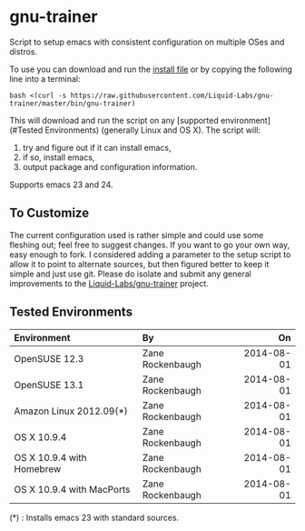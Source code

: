 gnu-trainer
===========

Script to setup emacs with consistent configuration on multiple OSes and distros.

To use you can download and run the [install file](https://raw.githubusercontent.com/Liquid-Labs/gnu-trainer/master/bin/gnu-trainer) or by copying the following line into a terminal:

```
bash <(curl -s https://raw.githubusercontent.com/Liquid-Labs/gnu-trainer/master/bin/gnu-trainer)
```

This will download and run the script on any [supported environment](#Tested Environments) (generally Linux and OS X). The script will:

1) try and figure out if it can install emacs,
2) if so, install emacs,
3) output package and configuration information.

Supports emacs 23 and 24.

To Customize
------------

The current configuration used is rather simple and could use some fleshing out; feel free to suggest changes. If you want to go your own way, easy enough to fork. I considered adding a parameter to the setup script to allow it to point to alternate sources, but then figured better to keep it simple and just use git. Please do isolate and submit any general improvements to the [Liquid-Labs/gnu-trainer](https://github.com/Liquid-Labs/gnu-trainer) project.

Tested Environments
-------------------

|Environment|By|On|
|:-----|:----|----:|
|OpenSUSE 12.3|Zane Rockenbaugh|2014-08-01|
|OpenSUSE 13.1|Zane Rockenbaugh|2014-08-01|
|Amazon Linux 2012.09(*)|Zane Rockenbaugh|2014-08-01|
|OS X 10.9.4|Zane Rockenbaugh|2014-08-01|
|OS X 10.9.4 with Homebrew|Zane Rockenbaugh|2014-08-01|
|OS X 10.9.4 with MacPorts|Zane Rockenbaugh|2014-08-01|

(*) : Installs emacs 23 with standard sources.
